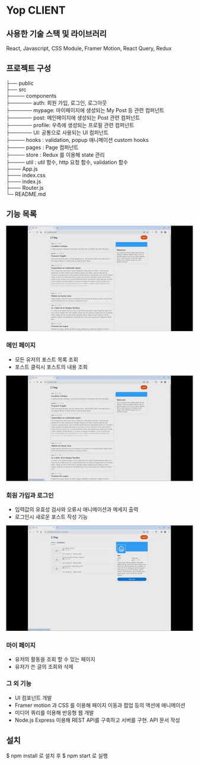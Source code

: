 # Yop CLIENT

## 사용한 기술 스택 및 라이브러리

React, Javascript, CSS Module, Framer Motion, React Query, Redux

## 프로젝트 구성

├── public<br/>
├── src<br/>
├──── components<br/>
├────── auth: 회원 가입, 로그인, 로그아웃<br/>
├────── mypage: 마이페이지에 생성되는 My Post 등 관련 컴퍼넌트<br/>
├────── post: 메인페이지에 생성되는 Post 관련 컴퍼넌트<br/>
├────── profile: 우측에 생성되는 프로필 관련 컴퍼넌트<br/>
├────── UI: 공통으로 사용되는 UI 컴퍼넌트<br/>
├──── hooks : validation, popup 애니메이션 custom hooks<br/>
├──── pages : Page 컴퍼넌트<br/>
├──── store : Redux 를 이용해 state 관리<br/>
├──── util : util 함수, http 요청 함수, validation 함수<br/>
├─── App.js<br/>
├─── index.css<br/>
├─── index.js<br/>
├─── Router.js<br/>
└─ README.md<br/>

## 기능 목록

<img src="./public/main.gif">

### 메인 페이지

- 모든 유저의 포스트 목록 조회
- 포스트 클릭시 포스트의 내용 조회

<img src="./public/signup.gif">

### 회원 가입과 로그인

- 입력값의 유효성 검사와 오류시 애니메이션과 메세지 출력
- 로그인시 새로운 포스트 작성 기능

<img src="./public/mypage.gif">

### 마이 페이지

- 유저의 활동을 조회 할 수 있는 페이지
- 유저가 쓴 글의 조회와 삭제

### 그 외 기능

- UI 컴포넌트 개발
- Framer motion 과 CSS 를 이용해 페이지 이동과 팝업 등의 액션에 애니메이션
- 미디어 쿼리를 이용해 반응형 웹 개발
- Node.js Express 이용해 REST API를 구축하고 서버를 구현. API 문서 작성

## 설치

$ npm install 로 설치 후 $ npm start 로 실행
